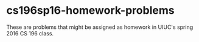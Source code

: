 # cs196sp16-homework-problems
These are problems that might be assigned as homework in UIUC's spring 2016 CS 196 class.
